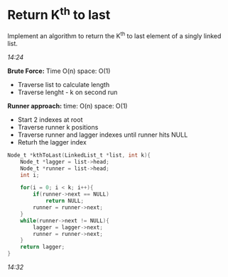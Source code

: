 # Return K<sup>th</sup> to last

Implement an algorithm to return the K<sup>th</sup> to last element of a singly linked list.

*14:24*

**Brute Force:** Time O(n) space: O(1)
- Traverse list to calculate length
- Traverse lenght - k on second run

**Runner approach:** time: O(n) space: O(1)
- Start 2 indexes at root
- Traverse runner k positions
- Traverse runner and lagger indexes until runner hits NULL
- Returh the lagger index

````c
Node_t *kthToLast(LinkedList_t *list, int k){
    Node_t *lagger = list->head;
    Node_t *runner = list->head;
    int i;

    for(i = 0; i < k; i++){
        if(runner->next == NULL)
            return NULL;
        runner = runner->next;
    }
    while(runner->next != NULL){
        lagger = lagger->next;
        runner = runner->next;
    }
    return lagger;
}
````
*14:32*
